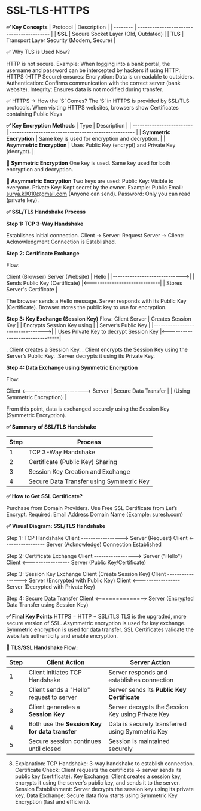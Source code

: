 # SSL-TLS-HTTPS

**✅ Key Concepts**
| Protocol | Description                               |
| -------- | ----------------------------------------- |
| **SSL**  | Secure Socket Layer (Old, Outdated)       |
| **TLS**  | Transport Layer Security (Modern, Secure) |


✅ Why TLS is Used Now?

HTTP is not secure.
Example: When logging into a bank portal, the username and password can be intercepted by hackers if using HTTP.
HTTPS (HTTP Secure) ensures:
Encryption: Data is unreadable to outsiders.
Authentication: Confirms communication with the correct server (bank website).
Integrity: Ensures data is not modified during transfer.

✅ HTTPS → How the ‘S’ Comes?
The ‘S’ in HTTPS is provided by SSL/TLS protocols.
When visiting HTTPS websites, browsers show Certificates containing Public Keys


**✅ Key Encryption Methods**
| Type                      | Description                                          |
| ------------------------- | ---------------------------------------------------- |
| **Symmetric Encryption**  | Same key is used for encryption and decryption.      |
| **Asymmetric Encryption** | Uses Public Key (encrypt) and Private Key (decrypt). |

**🔑 Symmetric Encryption**
One key is used.
Same key used for both encryption and decryption.

**🔑 Asymmetric Encryption**
Two keys are used:
Public Key: Visible to everyone.
Private Key: Kept secret by the owner.
Example:
Public Email: surya.k9010@gmail.com (Anyone can send).
Password: Only you can read (private key).



**✅ SSL/TLS Handshake Process**

**Step 1: TCP 3-Way Handshake**

Establishes initial connection.
Client → Server: Request
Server → Client: Acknowledgment
Connection is Established.

**Step 2: Certificate Exchange**

Flow:

Client (Browser)                  Server (Website)
       |         Hello                |
       |----------------------------->|
       |                           Sends Public Key (Certificate)
       |<-----------------------------|
       | Stores Server's Certificate |

The browser sends a Hello message.
Server responds with its Public Key (Certificate).
Browser stores the public key to use for encryption.

**Step 3: Key Exchange (Session Key)**
Flow:
Client                                Server
       | Creates Session Key              |
       | Encrypts Session Key using       |
       | Server’s Public Key              |
       |--------------------------------->|
       |                              Uses Private Key to decrypt Session Key
       |<--------------------------------|


  . Client creates a Session Key.
  . Client encrypts the Session Key using the Server’s Public Key.
  .Server decrypts it using its Private Key.

  **Step 4: Data Exchange using Symmetric Encryption**

  Flow:

  Client <-----------------------> Server
      |       Secure Data Transfer       |
      |    (Using Symmetric Encryption)  |
      
From this point, data is exchanged securely using the Session Key (Symmetric Encryption).

**✅ Summary of SSL/TLS Handshake**

| Step | Process                                  |
| ---- | ---------------------------------------- |
| 1    | TCP 3-Way Handshake                      |
| 2    | Certificate (Public Key) Sharing         |
| 3    | Session Key Creation and Exchange        |
| 4    | Secure Data Transfer using Symmetric Key |

**✅ How to Get SSL Certificate?**

Purchase from Domain Providers.
Use Free SSL Certificate from Let’s Encrypt.
Required:
Email Address
Domain Name (Example: suresh.com)

**✅ Visual Diagram: SSL/TLS Handshake**

Step 1: TCP Handshake
Client -----------------> Server (Request)
Client <----------------- Server (Acknowledge)
Connection Established

Step 2: Certificate Exchange
Client -----------------> Server ("Hello")
Client <----------------- Server (Public Key/Certificate)

Step 3: Session Key Exchange
Client (Create Session Key)
Client -----------------> Server (Encrypted with Public Key)
Client <----------------- Server (Decrypted with Private Key)

Step 4: Secure Data Transfer
Client <===============> Server (Encrypted Data Transfer using Session Key)


**✅ Final Key Points**
HTTPS = HTTP + SSL/TLS
TLS is the upgraded, more secure version of SSL.
Asymmetric encryption is used for key exchange.
Symmetric encryption is used for data transfer.
SSL Certificates validate the website’s authenticity and enable encryption.




**🔄 TLS/SSL Handshake Flow:**

| Step | Client Action                                  | Server Action                                     |
| ---- | ---------------------------------------------- | ------------------------------------------------- |
| 1    | Client initiates TCP Handshake                 | Server responds and establishes connection        |
| 2    | Client sends a "Hello" request to server       | Server sends its **Public Key Certificate**       |
| 3    | Client generates a **Session Key**             | Server decrypts the Session Key using Private Key |
| 4    | Both use the **Session Key for data transfer** | Data is securely transferred using Symmetric Key  |
| 5    | Secure session continues until closed          | Session is maintained securely                    |





8. Explanation:
TCP Handshake: 3-way handshake to establish connection.
Certificate Check: Client requests the certificate → server sends its public key (certificate).
Key Exchange: Client creates a session key, encrypts it using the server’s public key, and sends it to the server.
Session Establishment: Server decrypts the session key using its private key.
Data Exchange: Secure data flow starts using Symmetric Key Encryption (fast and efficient).




  


  


